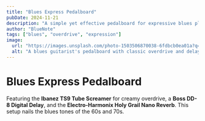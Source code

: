 ```yaml
---
title: "Blues Express Pedalboard"
pubDate: 2024-11-21
description: "A simple yet effective pedalboard for expressive blues playing."
author: "BlueNote"
tags: ["blues", "overdrive", "expression"]
image:
  url: "https://images.unsplash.com/photo-1503506870038-6fdbcb0ea01a?q=80&w=2070&auto=format&fit=crop&ixlib=rb-4.0.3&ixid=M3wxMjA3fDB8MHxwaG90by1wYWdlfHx8fGVufDB8fHx8fA%3D%3D"
  alt: "A blues guitarist's pedalboard with classic overdrive and delay pedals."
---
```


# Blues Express Pedalboard

Featuring the **Ibanez TS9 Tube Screamer** for creamy overdrive, a **Boss DD-8 Digital Delay**, and the **Electro-Harmonix Holy Grail Nano Reverb**. This setup nails the blues tones of the 60s and 70s.
